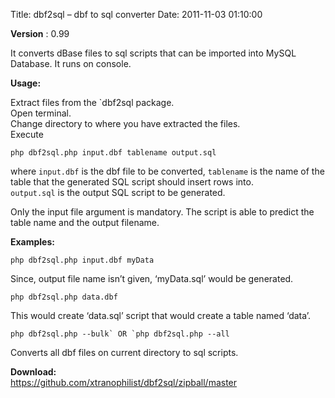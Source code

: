 Title: dbf2sql – dbf to sql converter
Date: 2011-11-03 01:10:00


**Version** : 0.99

It converts dBase files to sql scripts that can be imported into MySQL Database. It runs on console.

**Usage:**

Extract files from the `dbf2sql package.  
Open terminal.  
Change directory to where you have extracted the files.  
Execute

    php dbf2sql.php input.dbf tablename output.sql  
where `input.dbf` is the dbf file to be converted, `tablename` is the name of the table that the generated SQL script should insert rows into.  
`output.sql` is the output SQL script to be generated.  

Only the input file argument is mandatory. The script is able to predict the table name and the output filename.

**Examples:**

    php dbf2sql.php input.dbf myData 
Since, output file name isn’t given, ‘myData.sql’ would be generated.

    php dbf2sql.php data.dbf
This would create ‘data.sql’ script that would create a table named ‘data’.

    php dbf2sql.php --bulk` OR `php dbf2sql.php --all
Converts all dbf files on current directory to sql scripts.

**Download:**  
<a href="https://github.com/xtranophilist/dbf2sql/zipball/master" target="_blank">https://github.com/xtranophilist/dbf2sql/zipball/master</a>